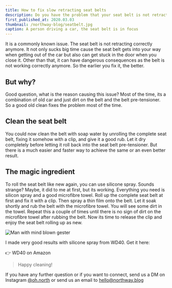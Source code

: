 ```yaml
---
title: How to fix slow retracting seat belts
description: Do you have the problem that your seat belt is not retracting correctly anymore? Heres a fix.
first_published_at: 2020.03.03
thumbnail: /northway-blog/seatbelt.jpg
caption: A person driving a car, the seat belt is in focus
---
```


It is a commonly known issue. The seat belt is not retracting correctly anymore. It not only sucks big time cause the seat belt gets into your way when getting out of the car but also can get stuck in the door when you close it. Other than that, it can have dangerous consequences as the belt is not working correctly anymore. So the earlier you fix it, the better.

## But why?

Good question, what is the reason causing this issue? Most of the time, its a combination of old car and just dirt on the belt and the belt pre-tensioner. So a good old clean fixes the problem most of the time.

## Clean the seat belt

You could now clean the belt with soap water by unrolling the complete seat belt, fixing it somehow with a clip, and give it a good rub. Let it dry completely before letting it roll back into the seat belt pre-tensioner. But there is a much easier and faster way to achieve the same or an even better result.

## The magic ingredient

To roll the seat belt like new again, you can use silicone spray. Sounds strange? Maybe, it did to me at first, but its working. Everything you need is silicon spray and a good microfibre towel. Roll up the complete seat belt at first and fix it with a clip. Then spray a thin film onto the belt. Let it soak shortly and rub the belt with the microfibre towel. You will see some dirt in the towel. Repeat this a couple of times until there is no sign of dirt on the microfibre towel after rubbing the belt. Now its time to release the clip and enjoy the seat belt rolling up as new.

<img src="https://res.cloudinary.com/simonett-software-engineering/image/upload/v1618605831/northway-blog/mind-blown.gif" alt="Man with mind blown gester">

I made very good results with silicone spray from WD40. Get it here:

<external-link href="https://amzn.to/2VBknIm" track-goal-id="YWJQ8KWF">👉 WD40 on Amazon</external-link>

> Happy cleaning!

If you have any further question or if you want to connect, send us a DM on Instagram [@oh.north](https://www.instagram.com/oh.north/) or send us an email to [hello@northway.blog](mailto:hello@northway.blog)
